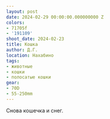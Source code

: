 ```yaml
---
layout: post
date: 2024-02-29 00:00:00.000000000 Z
colors:
- 71705f
- '191109'
shoot_date: 2024-02-23
title: Кошка
author: Д.Г.
location: Нахабино
tags:
- животные
- кошки
- полосатые кошки
gear:
- 70D
- 55-250mm
---
```

Снова кошечка и снег.

